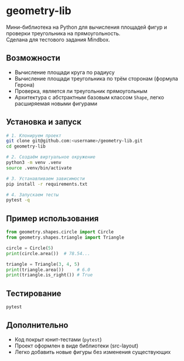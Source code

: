 # geometry-lib

Мини-библиотека на Python для вычисления площадей фигур и проверки треугольника на прямоугольность.  
Сделана для тестового задания Mindbox.

## Возможности
- Вычисление площади круга по радиусу
- Вычисление площади треугольника по трём сторонам (формула Герона)
- Проверка, является ли треугольник прямоугольным
- Архитектура с абстрактным базовым классом `Shape`, легко расширяемая новыми фигурами

## Установка и запуск
```bash
# 1. Клонируем проект
git clone git@github.com:<username>/geometry-lib.git
cd geometry-lib

# 2. Создаём виртуальное окружение
python3 -m venv .venv
source .venv/bin/activate

# 3. Устанавливаем зависимости
pip install -r requirements.txt

# 4. Запускаем тесты
pytest -q
```

## Пример использования
```python
from geometry.shapes.circle import Circle
from geometry.shapes.triangle import Triangle

circle = Circle(5)
print(circle.area())  # 78.54...

triangle = Triangle(3, 4, 5)
print(triangle.area())     # 6.0
print(triangle.is_right()) # True
```

## Тестирование
```bash
pytest
```

## Дополнительно
- Код покрыт юнит-тестами (`pytest`)
- Проект оформлен в виде библиотеки (src-layout)
- Легко добавить новые фигуры без изменения существующих
